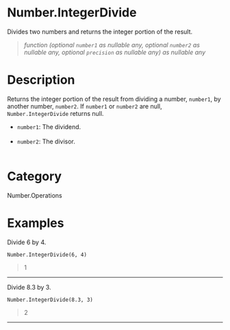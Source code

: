 # Number.IntegerDivide
Divides two numbers and returns the integer portion of the result.
> _function (optional <code>number1</code> as nullable any, optional <code>number2</code> as nullable any, optional <code>precision</code> as nullable any) as nullable any_

# Description 
Returns the integer portion of the result from dividing a number, <code>number1</code>, by another number, <code>number2</code>. 
    If <code>number1</code> or <code>number2</code> are null, <code>Number.IntegerDivide</code> returns null.     
      <ul>
        <li><code>number1</code>: The dividend.</li>        
        <li><code>number2</code>: The divisor.</li>        
      </ul>
# Category 
Number.Operations
# Examples 
Divide 6 by 4.
```
Number.IntegerDivide(6, 4)
```
> 1
***
Divide 8.3 by 3.
```
Number.IntegerDivide(8.3, 3)
```
> 2
***
